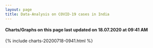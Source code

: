 ```yaml
---
layout: page
title: Data-Analysis on COVID-19 cases in India
---
```

#### Charts/Graphs on this page last updated on 18.07.2020 at 09:41 AM
{% include charts-20200718-0941.html %}